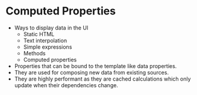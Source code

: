 # Computed Properties



<ul>
  <li>
    Ways to display data in the UI
    <ul>
      <li>Static HTML</li>
      <li>Text interpolation</li>
      <li>Simple expressions</li>
      <li>Methods</li>
      <li>Computed properties</li>
    </ul>
  </li>
  <li>Properties that can be bound to the template like data properties.</li>
  <li>They are used for composing new data from existing sources.</li>
  <li>They are highly performant as they are cached calculations which only update when their dependencies change.</li>
</ul>




